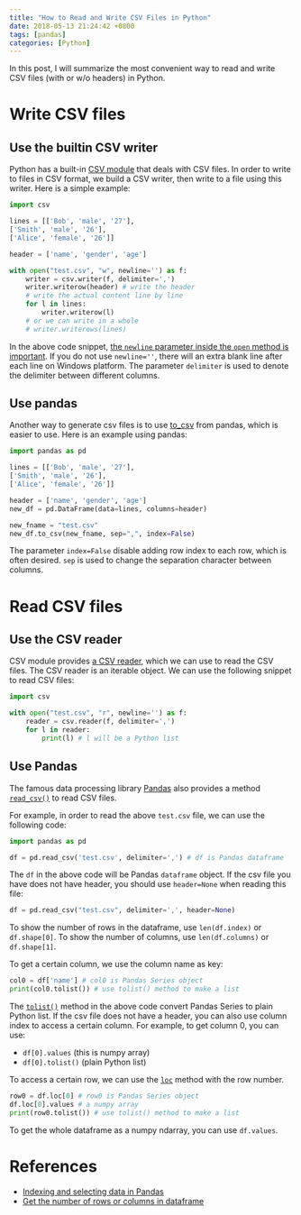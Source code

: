 ```yaml
---
title: "How to Read and Write CSV Files in Python"
date: 2018-05-13 21:24:42 +0800
tags: [pandas]
categories: [Python]
---
```


In this post, I will summarize the most convenient way to read and write CSV files (with or w/o headers) in Python.

<!-- more -->

# Write CSV files

## Use the builtin CSV writer

Python has a built-in [CSV module](https://docs.python.org/3/library/csv.html#module-csv) that deals with CSV files.
In order to write to files in CSV format, we build a CSV writer, then write to a file using this writer.
Here is a simple example:

```python
import csv

lines = [['Bob', 'male', '27'],
['Smith', 'male', '26'],
['Alice', 'female', '26']]

header = ['name', 'gender', 'age']

with open("test.csv", "w", newline='') as f:
    writer = csv.writer(f, delimiter=',')
    writer.writerow(header) # write the header
    # write the actual content line by line
    for l in lines:
        writer.writerow(l)
    # or we can write in a whole
    # writer.writerows(lines)
```

In the above code snippet, [the `newline` parameter inside the `open` method is important](https://docs.python.org/3/library/csv.html#csv.writer).
If you do not use `newline=''`, there will an extra blank line after each line on Windows platform.
The parameter `delimiter` is used to denote the delimiter between different columns.

## Use pandas

Another way to generate csv files is to use [to_csv](https://pandas.pydata.org/pandas-docs/stable/reference/api/pandas.DataFrame.to_csv.html) from pandas, which is easier to use.
Here is an example using pandas:

```python
import pandas as pd

lines = [['Bob', 'male', '27'],
['Smith', 'male', '26'],
['Alice', 'female', '26']]

header = ['name', 'gender', 'age']
new_df = pd.DataFrame(data=lines, columns=header)

new_fname = "test.csv"
new_df.to_csv(new_fname, sep=",", index=False)
```

The parameter `index=False` disable adding row index to each row, which is often desired.
`sep` is used to change the separation character between columns.

# Read CSV files

## Use the CSV reader

CSV module provides [a CSV reader](https://docs.python.org/3/library/csv.html#reader-objects), which we can use to read the CSV files.
The CSV reader is an iterable object. We can use the following snippet to read CSV files:

```python
import csv

with open("test.csv", "r", newline='') as f:
    reader = csv.reader(f, delimiter=',')
    for l in reader:
        print(l) # l will be a Python list
```

## Use Pandas

The famous data processing library [Pandas](https://pandas.pydata.org/) also provides a method [`read_csv()`](https://pandas.pydata.org/pandas-docs/stable/generated/pandas.read_csv.html) to read CSV files.

For example, in order to read the above `test.csv` file, we can use the following code:

```python
import pandas as pd

df = pd.read_csv('test.csv', delimiter=',') # df is Pandas dataframe
```

The `df` in the above code will be Pandas `dataframe` object.
If the csv file you have does not have header, you should use `header=None` when reading this file:

```python
df = pd.read_csv("test.csv", delimiter=',', header=None)
```

To show the number of rows in the dataframe, use `len(df.index)` or `df.shape[0]`.
To show the number of columns, use `len(df.columns)` or `df.shape[1]`.

To get a certain column, we use the column name as key:

```python
col0 = df['name'] # col0 is Pandas Series object
print(col0.tolist()) # use tolist() method to make a list
```

The [`tolist()`](https://pandas.pydata.org/pandas-docs/stable/generated/pandas.Series.tolist.html#pandas-series-tolist) method in the above code convert Pandas Series to plain Python list.
If the csv file does not have a header, you can also use column index to access a certain column.
For example, to get column 0, you can use:

+ `df[0].values` (this is numpy array)
+ `df[0].tolist()` (plain Python list)

To access a certain row, we can use the [`loc`](https://pandas.pydata.org/pandas-docs/stable/generated/pandas.DataFrame.loc.html#pandas.DataFrame.loc) method with the row number.

```python
row0 = df.loc[0] # row0 is Pandas Series object
df.loc[0].values # a numpy array
print(row0.tolist()) # use tolist() method to make a list
```

To get the whole dataframe as a numpy ndarray, you can use `df.values`.

# References

+ [Indexing and selecting data in Pandas](https://pandas.pydata.org/pandas-docs/stable/indexing.html#indexing-and-selecting-data)
+ [Get the number of rows or columns in dataframe](https://stackoverflow.com/questions/15943769/how-do-i-get-the-row-count-of-a-pandas-dataframe)
